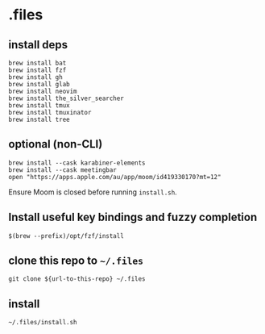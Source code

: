 # .files

## install deps

```
brew install bat
brew install fzf
brew install gh
brew install glab
brew install neovim
brew install the_silver_searcher
brew install tmux
brew install tmuxinator
brew install tree
```

## optional (non-CLI)

```
brew install --cask karabiner-elements
brew install --cask meetingbar
open "https://apps.apple.com/au/app/moom/id419330170?mt=12"
```

Ensure Moom is closed before running `install.sh`.


## Install useful key bindings and fuzzy completion

```
$(brew --prefix)/opt/fzf/install
```

## clone this repo to `~/.files`

```
git clone ${url-to-this-repo} ~/.files
```

## install

```
~/.files/install.sh
```
